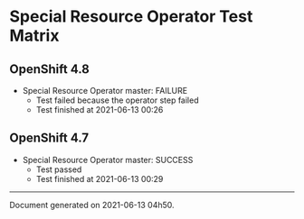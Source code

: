 
Special Resource Operator Test Matrix
=====================================

OpenShift 4.8
-------------

* Special Resource Operator master: FAILURE
  - Test failed because the operator step failed
  - Test finished at 2021-06-13 00:26

OpenShift 4.7
-------------

* Special Resource Operator master: SUCCESS
  - Test passed
  - Test finished at 2021-06-13 00:29


---
Document generated on 2021-06-13 04h50.
